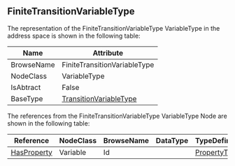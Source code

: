 <!-- objecttype -->
## FiniteTransitionVariableType
The representation of the FiniteTransitionVariableType VariableType in the address space is shown in the following table:  

|Name|Attribute|
|---|---|
|BrowseName|FiniteTransitionVariableType|
|NodeClass|VariableType|
|IsAbtract|False|
|BaseType|[TransitionVariableType](../../../Part5/VariableTypes/TransitionVariableType/readme.md)|

The references from the FiniteTransitionVariableType VariableType Node are shown in the following table:  

|Reference|NodeClass|BrowseName|DataType|TypeDefinition|ModellingRule|
|---|---|---|---|---|---|
|[HasProperty](../../../Part3/ReferenceTypes/HasProperty/readme.md)|Variable|Id||[PropertyType](../../Part5/VariableTypes/PropertyType/readme.md)|[Mandatory](../../Objects/Mandatory/readme.md)|


